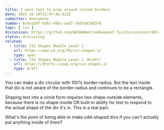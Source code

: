 ```yaml
---
title: I want text to wrap around curved borders
date: 2025-10-28T23:47:40.613Z
submitter: Anonymous
number: 6c6a3207-9261-458c-aed7-7b87e8198376
tags: [ css ]
discussion: https://github.com/WebWeWant/webwewant.fyi/discussions/681419258d5473007ee1a5cc
status: discussing
related:
  - title: CSS Shapes Module Level 1
    url: https://www.w3.org/TR/css-shapes-1/
    type: spec
  - title: CSS Shapes Module Level 2 (Draft)
    url: https://drafts.csswg.org/css-shapes-2/
    type: draft
---
```


You can make a div circular with 100% border-radius. But the text inside that div is not aware of the border-radius and continues to be a rectangle. 

Shaping text into a circle form requires two shape-outside elements, because there is no shape-inside OR built-in ability for text to respond to the actual shape of the div it's in. This is a real pain. 

What's the point of being able to make odd-shaped divs if you can't actually put anything inside of them?
